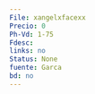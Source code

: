 ```yaml
---
File: xangelxfacexx
Precio: 0
Ph-Vd: 1-75
Fdesc: 
links: no
Status: None
fuente: Garca
bd: no
---
```

